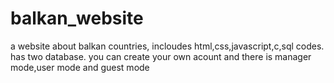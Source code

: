 # balkan_website
a website about balkan countries, incloudes html,css,javascript,c,sql codes. has two database. you can create your own acount and there is manager mode,user mode and guest mode
